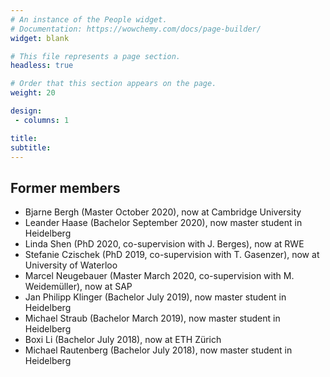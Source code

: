 ```yaml
---
# An instance of the People widget.
# Documentation: https://wowchemy.com/docs/page-builder/
widget: blank

# This file represents a page section.
headless: true

# Order that this section appears on the page.
weight: 20

design:
 - columns: 1

title:
subtitle:
---
```

## Former members

 - Bjarne Bergh (Master October 2020), now at Cambridge University
 - Leander Haase (Bachelor September 2020), now master student in Heidelberg
 - Linda Shen (PhD 2020, co-supervision with J. Berges), now at RWE
 - Stefanie Czischek (PhD 2019, co-supervision with T. Gasenzer), now at University of Waterloo
 - Marcel Neugebauer (Master March 2020, co-supervision with M. Weidemüller), now at SAP
 - Jan Philipp Klinger (Bachelor July 2019), now master student in Heidelberg
 - Michael Straub (Bachelor March 2019), now master student in Heidelberg
 - Boxi Li (Bachelor July 2018), now at ETH Zürich
 - Michael Rautenberg (Bachelor July 2018), now master student in Heidelberg

